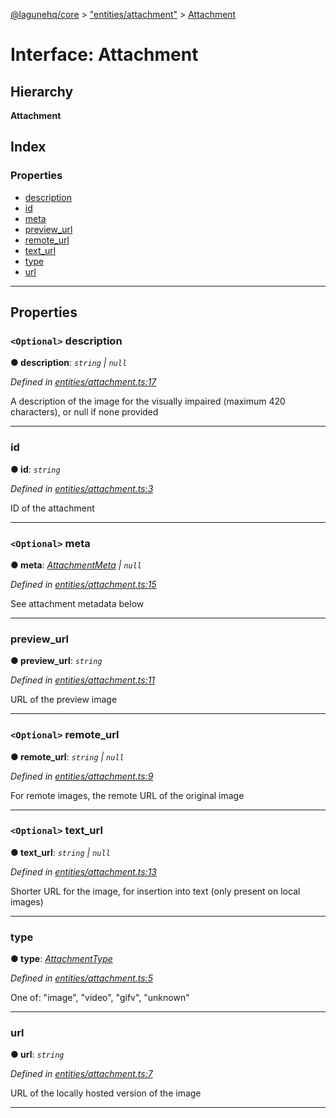 [@lagunehq/core](../README.md) > ["entities/attachment"](../modules/_entities_attachment_.md) > [Attachment](../interfaces/_entities_attachment_.attachment.md)

# Interface: Attachment

## Hierarchy

**Attachment**

## Index

### Properties

* [description](_entities_attachment_.attachment.md#description)
* [id](_entities_attachment_.attachment.md#id)
* [meta](_entities_attachment_.attachment.md#meta)
* [preview_url](_entities_attachment_.attachment.md#preview_url)
* [remote_url](_entities_attachment_.attachment.md#remote_url)
* [text_url](_entities_attachment_.attachment.md#text_url)
* [type](_entities_attachment_.attachment.md#type)
* [url](_entities_attachment_.attachment.md#url)

---

## Properties

<a id="description"></a>

### `<Optional>` description

**● description**: *`string` \| `null`*

*Defined in [entities/attachment.ts:17](https://github.com/lagunehq/core/blob/35e3f58/src/entities/attachment.ts#L17)*

A description of the image for the visually impaired (maximum 420 characters), or null if none provided

___
<a id="id"></a>

###  id

**● id**: *`string`*

*Defined in [entities/attachment.ts:3](https://github.com/lagunehq/core/blob/35e3f58/src/entities/attachment.ts#L3)*

ID of the attachment

___
<a id="meta"></a>

### `<Optional>` meta

**● meta**: *[AttachmentMeta](_entities_attachment_.attachmentmeta.md) \| `null`*

*Defined in [entities/attachment.ts:15](https://github.com/lagunehq/core/blob/35e3f58/src/entities/attachment.ts#L15)*

See attachment metadata below

___
<a id="preview_url"></a>

###  preview_url

**● preview_url**: *`string`*

*Defined in [entities/attachment.ts:11](https://github.com/lagunehq/core/blob/35e3f58/src/entities/attachment.ts#L11)*

URL of the preview image

___
<a id="remote_url"></a>

### `<Optional>` remote_url

**● remote_url**: *`string` \| `null`*

*Defined in [entities/attachment.ts:9](https://github.com/lagunehq/core/blob/35e3f58/src/entities/attachment.ts#L9)*

For remote images, the remote URL of the original image

___
<a id="text_url"></a>

### `<Optional>` text_url

**● text_url**: *`string` \| `null`*

*Defined in [entities/attachment.ts:13](https://github.com/lagunehq/core/blob/35e3f58/src/entities/attachment.ts#L13)*

Shorter URL for the image, for insertion into text (only present on local images)

___
<a id="type"></a>

###  type

**● type**: *[AttachmentType](../modules/_entities_attachment_.md#attachmenttype)*

*Defined in [entities/attachment.ts:5](https://github.com/lagunehq/core/blob/35e3f58/src/entities/attachment.ts#L5)*

One of: "image", "video", "gifv", "unknown"

___
<a id="url"></a>

###  url

**● url**: *`string`*

*Defined in [entities/attachment.ts:7](https://github.com/lagunehq/core/blob/35e3f58/src/entities/attachment.ts#L7)*

URL of the locally hosted version of the image

___

